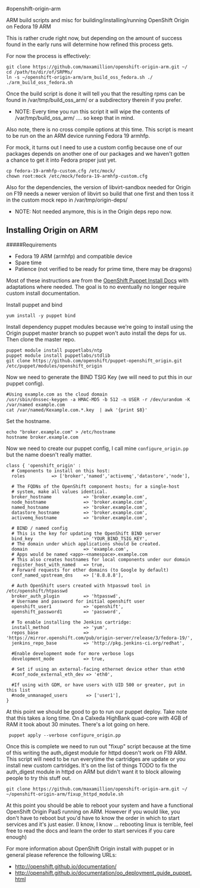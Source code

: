 #openshift-origin-arm

ARM build scripts and misc for building/installing/running OpenShift Origin on 
Fedora 19 ARM


This is rather crude right now, but depending on the amount of success found 
in the early runs will determine how refined this process gets.

For now the process is effectively:

    git clone https://github.com/maxamillion/openshift-origin-arm.git ~/
    cd /path/to/dir/of/SRPMs/
    ln -s ~/openshift-origin-arm/arm_build_oss_fedora.sh ./
    ./arm_build_oss_fedora.sh

Once the build script is done it will tell you that the resulting rpms can be
found in /var/tmp/build_oss_arm/ or a subdirectory therein if you prefer.
* NOTE: Every time you run this script it will wipe the contents of 
/var/tmp/build_oss_arm/ .... so keep that in mind.


Also note, there is no cross compile options at this time. This script is meant
to be run on the an ARM device running Fedora 19 armhfp.

For mock, it turns out I need to use a custom config because one of our packages
depends on another one of our packages and we haven't gotten a chance to get it
into Fedora proper just yet.

    cp fedora-19-armhfp-custom.cfg /etc/mock/
    chown root:mock /etc/mock/fedora-19-armhfp-custom.cfg

Also for the dependencies, the version of libvirt-sandbox needed for Origin on 
F19 needs a newer version of libvirt so build that one first and then toss it
in the custom mock repo in /var/tmp/origin-deps/
* NOTE: Not needed anymore, this is in the Origin deps repo now.

## Installing Origin on ARM

#####Requirements
* Fedora 19 ARM (armhfp) and compatible device
* Spare time
* Patience (not verified to be ready for prime time, there may be dragons)

Most of these instructions are from the 
[OpenShift Puppet Install Docs](http://openshift.github.io/documentation/oo_deployment_guide_puppet.html) 
with adaptations where needed. The goal is to no eventually no longer require 
custom install documentation.

Install puppet and bind

    yum install -y puppet bind

Install dependency puppet modules because we're going to install using the
Origin puppet master branch so puppet won't auto install the deps for us.
Then clone the master repo.

    puppet module install puppetlabs/ntp
    puppet module install puppetlabs/stdlib
    git clone https://github.com/openshift/puppet-openshift_origin.git /etc/puppet/modules/openshift_origin

Now we need to generate the BIND TSIG Key (we will need to put this in our
puppet config).

    #Using example.com as the cloud domain
    /usr/sbin/dnssec-keygen -a HMAC-MD5 -b 512 -n USER -r /dev/urandom -K /var/named example.com
    cat /var/named/Kexample.com.*.key  | awk '{print $8}'

Set the hostname.

    echo "broker.example.com" > /etc/hostname
    hostname broker.example.com

Now we need to create our puppet config, I call mine `configure_origin.pp` but
the name doesn't really matter.

    class { 'openshift_origin' :
      # Components to install on this host:
      roles          => ['broker','named','activemq','datastore','node'],

      # The FQDNs of the OpenShift component hosts; for a single-host
      # system, make all values identical.
      broker_hostname            => 'broker.example.com',
      node_hostname              => 'broker.example.com',
      named_hostname             => 'broker.example.com',
      datastore_hostname         => 'broker.example.com',
      activemq_hostname          => 'broker.example.com',

      # BIND / named config
      # This is the key for updating the OpenShift BIND server
      bind_key                   => 'YOUR_BIND_TSIG_KEY',
      # The domain under which applications should be created.
      domain                     => 'example.com',
      # Apps would be named <app>-<namespace>.example.com
      # This also creates hostnames for local components under our domain
      register_host_with_named   => true,
      # Forward requests for other domains (to Google by default)
      conf_named_upstream_dns    => ['8.8.8.8'],

      # Auth OpenShift users created with htpasswd tool in /etc/openshift/htpasswd
      broker_auth_plugin         => 'htpasswd',
      # Username and password for initial openshift user
      openshift_user1            => 'openshift',
      openshift_password1        => 'password',

      # To enable installing the Jenkins cartridge:
      install_method             => 'yum',
      repos_base                 => 'https://mirror.openshift.com/pub/origin-server/release/3/fedora-19/',
      jenkins_repo_base          => 'http://pkg.jenkins-ci.org/redhat',

      #Enable development mode for more verbose logs
      development_mode           => true,

      # Set if using an external-facing ethernet device other than eth0
      #conf_node_external_eth_dev => 'eth0',

      #If using with GDM, or have users with UID 500 or greater, put in this list
      #node_unmanaged_users       => ['user1'],
    }

At this point we should be good to go to run our puppet deploy. Take note that
this takes a long time. On a Calxeda HighBank quad-core with 4GB of RAM it took
about 30 minutes. There's a lot going on here.

     puppet apply --verbose configure_origin.pp

Once this is complete we need to run out "fixup" script because at the time of
this writing the auth_digest module for httpd doesn't work on F19 ARM. This 
script will need to be run everytime the cartridges are update or you install
new custom cartridges. It's on the list of things TODO to fix the auth_digest 
module in httpd on ARM but didn't want it to block allowing people to try this
stuff out.

    git clone https://github.com/maxamillion/openshift-origin-arm.git ~/
    ~/openshift-origin-arm/fixup_httpd_module.sh

At this point you should be able to reboot your system and have a functional
OpenShift Origin PaaS running on ARM. However if you would like, you don't have
to reboot but you'd have to know the order in which to start services and it's 
just easier. (I know, I know ... rebooting linux is terrible, feel free to read
the docs and learn the order to start services if you care enough)

For more information about OpenShift Origin install with puppet or in general
please reference the following URLs:
* http://openshift.github.io/documentation/
* http://openshift.github.io/documentation/oo_deployment_guide_puppet.html

